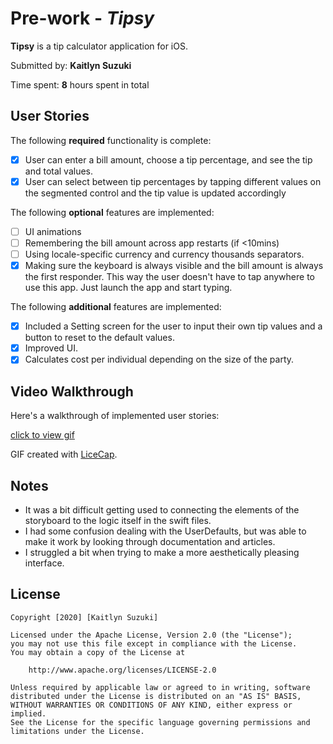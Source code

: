 # Pre-work - *Tipsy*

**Tipsy** is a tip calculator application for iOS.

Submitted by: **Kaitlyn Suzuki**

Time spent: **8** hours spent in total

## User Stories

The following **required** functionality is complete:

* [x] User can enter a bill amount, choose a tip percentage, and see the tip and total values.
* [x] User can select between tip percentages by tapping different values on the segmented control and the tip value is updated accordingly

The following **optional** features are implemented:

* [ ] UI animations
* [ ] Remembering the bill amount across app restarts (if <10mins)
* [ ] Using locale-specific currency and currency thousands separators.
* [x] Making sure the keyboard is always visible and the bill amount is always the first responder. This way the user doesn't have to tap anywhere to use this app. Just launch the app and start typing.

The following **additional** features are implemented:

- [x] Included a Setting screen for the user to input their own tip values and a button to reset to the default values.
- [x] Improved UI.
- [x] Calculates cost per individual depending on the size of the party.

## Video Walkthrough

Here's a walkthrough of implemented user stories:


<a href="https://i.imgur.com/713wo6f.gif">click to view gif</a>


GIF created with [LiceCap](http://www.cockos.com/licecap/).

## Notes

- It was a bit difficult getting used to connecting the elements of the storyboard to the logic itself in the swift files.
- I had some confusion dealing with the UserDefaults, but was able to make it work by looking through documentation and articles.
- I struggled a bit when trying to make a more aesthetically pleasing interface.

## License

    Copyright [2020] [Kaitlyn Suzuki]

    Licensed under the Apache License, Version 2.0 (the "License");
    you may not use this file except in compliance with the License.
    You may obtain a copy of the License at

        http://www.apache.org/licenses/LICENSE-2.0

    Unless required by applicable law or agreed to in writing, software
    distributed under the License is distributed on an "AS IS" BASIS,
    WITHOUT WARRANTIES OR CONDITIONS OF ANY KIND, either express or implied.
    See the License for the specific language governing permissions and
    limitations under the License.
